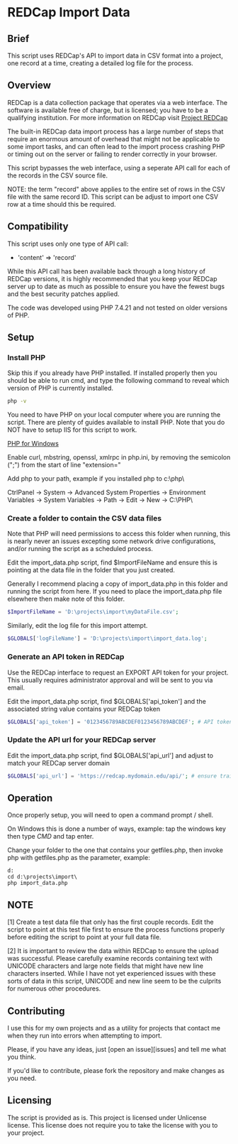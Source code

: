 # REDCap Import Data

## Brief

This script uses REDCap's API to import data in CSV format into a project, one record at a time, creating a detailed log file for the process.

## Overview

REDCap is a data collection package that operates via a web interface. The software is available free of charge, but is licensed; you have to be a qualifying institution. For more information on REDCap visit [Project REDCap](https://projectredcap.org/)

The built-in REDCap data import process has a large number of steps that require an enormous amount of overhead that might not be applicable to some import tasks, and can often lead to the import process crashing PHP or timing out on the server or failing to render correctly in your browser.

This script bypasses the web interface, using a seperate API call for each of the records in the CSV source file.

NOTE: the term "record" above applies to the entire set of rows in the CSV file with the same record ID. This script can be adjust to import one CSV row at a time should this be required.

## Compatibility

This script uses only one type of API call:
* 'content' => 'record'

While this API call has been available back through a long history of REDCap versions, it is highly recommended that you keep your REDCap server up to date as much as possible to ensure you have the fewest bugs and the best security patches applied.

The code was developed using PHP 7.4.21 and not tested on older versions of PHP.

## Setup

### Install PHP

Skip this if you already have PHP installed. If installed properly then you should be able to run cmd, and type the following command to reveal which version of PHP is currently installed.

```cmd
php -v
```

You need to have PHP on your local computer where you are running the script. There are plenty of guides available to install PHP. Note that you do NOT have to setup IIS for this script to work.

[PHP for Windows](https://windows.php.net/)

Enable curl, mbstring, openssl, xmlrpc in php.ini, by removing the semicolon (";") from the start of line "extension="

Add php to your path, example if you installed php to c:\php\

CtrlPanel → System → Advanced System Properties → Environment Variables → System Variables → Path → Edit → New → C:\PHP\

### Create a folder to contain the CSV data files

Note that PHP will need permissions to access this folder when running, this is nearly never an issues excepting some network drive configurations, and/or running the script as a scheduled process.

Edit the import_data.php script, find $ImportFileName and ensure this is pointing at the data file in the folder that you just created.

Generally I recommend placing a copy of import_data.php in this folder and running the script from here. If you need to place the import_data.php file elsewhere then make note of this folder.

```php
$ImportFileName = 'D:\projects\import\myDataFile.csv';
```

Similarly, edit the log file for this import attempt.

```php
$GLOBALS['logFileName'] = 'D:\projects\import\import_data.log';
```

### Generate an API token in REDCap

Use the REDCap interface to request an EXPORT API token for your project. This usually requires administrator approval and will be sent to you via email.

Edit the import_data.php script, find $GLOBALS['api_token'] and the associated string value contains your REDCap token

```php
$GLOBALS['api_token'] = '0123456789ABCDEF0123456789ABCDEF'; # API token specific to "my project name" pid=1234
```

### Update the API url for your REDCap server

Edit the import_data.php script, find $GLOBALS['api_url'] and adjust to match your REDCap server domain

```php
$GLOBALS['api_url'] = 'https://redcap.mydomain.edu/api/'; # ensure trailing slash /
```

## Operation

Once properly setup, you will need to open a command prompt / shell.

On Windows this is done a number of ways, example: tap the windows key then type *CMD* and tap enter.

Change your folder to the one that contains your getfiles.php, then invoke php with getfiles.php as the parameter, example:

```dos
d:
cd d:\projects\import\
php import_data.php
```

## NOTE

[1] Create a test data file that only has the first couple records. Edit the script to point at this test file first to ensure the process functions properly before editing the script to point at your full data file.

[2] It is important to review the data within REDCap to ensure the upload was successful. Please carefully examine records containing text with UNICODE characters and large note fields that might have new line characters inserted. While I have not yet experienced issues with these sorts of data in this script, UNICODE and new line seem to be the culprits for numerous other procedures.

## Contributing

I use this for my own projects and as a utility for projects that contact me when they run into errors when attempting to import.

Please, if you have any ideas, just [open an issue][issues] and tell me what you think.

If you'd like to contribute, please fork the repository and make changes as you need.

## Licensing

The script is provided as is. This project is licensed under Unlicense license. This license does not require you to take the license with you to your project.

